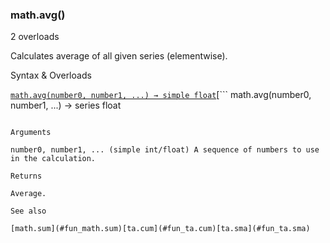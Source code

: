 ### math.avg()

2 overloads

Calculates average of all given series (elementwise).

Syntax & Overloads

[```
math.avg(number0, number1, ...) → simple float
```](#fun_math.avg-0)[```
math.avg(number0, number1, ...) → series float
```](#fun_math.avg-1)

Arguments

number0, number1, ... (simple int/float) A sequence of numbers to use in the calculation.

Returns

Average.

See also

[math.sum](#fun_math.sum)[ta.cum](#fun_ta.cum)[ta.sma](#fun_ta.sma)
